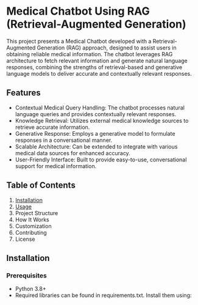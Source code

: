 # Medical Chatbot Using RAG (Retrieval-Augmented Generation)

This project presents a Medical Chatbot developed with a Retrieval-Augmented Generation (RAG) approach, designed to assist users in obtaining reliable medical information. The chatbot leverages RAG architecture to fetch relevant information and generate natural language responses, combining the strengths of retrieval-based and generative language models to deliver accurate and contextually relevant responses.

## Features

* Contextual Medical Query Handling: The chatbot processes natural language queries and provides contextually relevant responses.
* Knowledge Retrieval: Utilizes external medical knowledge sources to retrieve accurate information.
* Generative Response: Employs a generative model to formulate responses in a conversational manner.
* Scalable Architecture: Can be extended to integrate with various medical data sources for enhanced accuracy.
* User-Friendly Interface: Built to provide easy-to-use, conversational support for medical information.

## Table of Contents

1. [Installation](*installation)
2. [Usage](*usage)
3. Project Structure
4. How It Works
5. Customization
6. Contributing
7. License

## Installation

### Prerequisites

* Python 3.8+
* Required libraries can be found in requirements.txt. Install them using:
